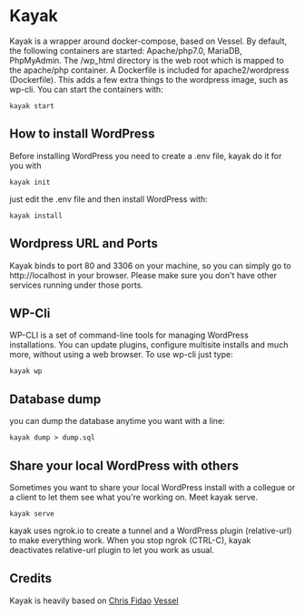 # Kayak
Kayak is a wrapper around docker-compose, based on Vessel. By default, the following containers are started: Apache/php7.0, MariaDB, PhpMyAdmin. The /wp_html directory is the web root which is mapped to the apache/php container.
A Dockerfile is included for apache2/wordpress (Dockerfile). This adds a few extra things to the wordpress image, such as wp-cli.
You can start the containers with:
```
kayak start
```

## How to install WordPress
Before installing WordPress you need to create a .env file, kayak do it for you with 
```
kayak init
```
just edit the .env file and then install WordPress with:
```
kayak install
```

## Wordpress URL and Ports

Kayak binds to port 80 and 3306 on your machine, so you can simply go to http://localhost in your browser. Please make sure you don't have other services running under those ports.

## WP-Cli

WP-CLI is a set of command-line tools for managing WordPress installations. You can update plugins, configure multisite installs and much more, without using a web browser.
To use wp-cli just type:­
```
kayak wp  
```

## Database dump
you can dump the database anytime you want with a line: 
```
kayak dump > dump.sql
```

## Share your local WordPress with others
Sometimes you want to share your local WordPress install with a collegue or a client to let them see what you're working on. Meet kayak serve.
```
kayak serve
```
kayak uses ngrok.io to create a tunnel and a WordPress plugin (relative-url) to make everything work. 
When you stop ngrok (CTRL-C), kayak deactivates relative-url plugin to let you work as usual.

## Credits
Kayak is heavily based on [Chris Fidao](https://github.com/fideloper) [Vessel](https://github.com/shipping-docker/vessel)

